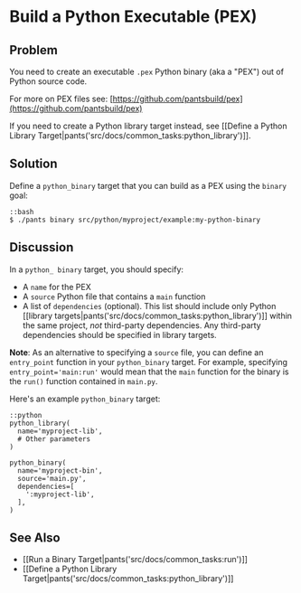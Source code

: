 # Build a Python Executable (PEX)

## Problem

You need to create an executable `.pex` Python binary (aka a "PEX") out of Python source code. 

For more on PEX files see: [https://github.com/pantsbuild/pex](https://github.com/pantsbuild/pex)

If you need to create a Python library target instead, see [[Define a Python Library Target|pants('src/docs/common_tasks:python_library')]].

## Solution

Define a `python_binary` target that you can build as a PEX using the `binary` goal:

    ::bash
    $ ./pants binary src/python/myproject/example:my-python-binary

## Discussion

In a `python_ binary` target, you should specify:

* A `name` for the PEX
* A `source` Python file that contains a `main` function
* A list of `dependencies` (optional). This list should include only Python [[library targets|pants('src/docs/common_tasks:python_library')]] within the same project, *not* third-party dependencies. Any third-party dependencies should be specified in library targets.

**Note**: As an alternative to specifying a `source` file, you can define an `entry_point` function in your `python_binary` target. For example, specifying `entry_point='main:run'` would mean that the `main` function for the binary is the `run()` function contained in `main.py`.

Here's an example `python_binary` target:

    ::python
    python_library(
      name='myproject-lib',
      # Other parameters
    )

    python_binary(
      name='myproject-bin',
      source='main.py',
      dependencies=[
        ':myproject-lib',
      ],
    )

## See Also

* [[Run a Binary Target|pants('src/docs/common_tasks:run')]]
* [[Define a Python Library Target|pants('src/docs/common_tasks:python_library')]]
